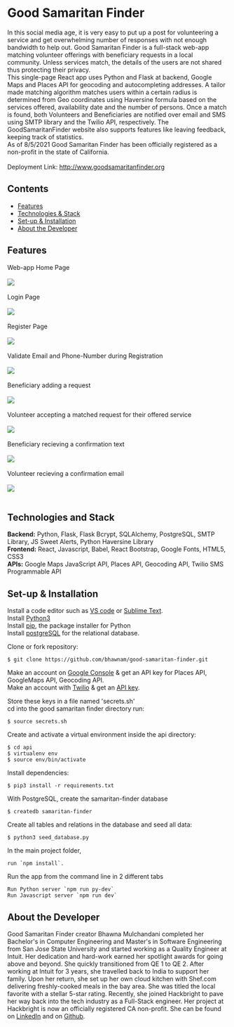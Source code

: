 # Good Samaritan Finder

In this social media age, it is very easy to put up a post for volunteering a service and get overwhelming number of responses with not enough bandwidth to help out. Good Samaritan Finder is a full-stack web-app matching volunteer offerings with beneficiary requests in a local community. Unless services match, the details of the users are not shared thus protecting their privacy.
<br> 
This single-page React app uses Python and Flask at backend, Google Maps and Places API for geocoding and autocompleting addresses. A tailor made matching algorithm  matches users within a certain radius is determined from Geo coordinates using Haversine formula based on the services offered, availability date and the number of persons. Once a match is found, both Volunteers and Beneficiaries are notified over email and SMS using SMTP library and the Twilio API, respectively. The GoodSamaritanFinder website also supports features like leaving feedback, keeping track of statistics. 
<br>
As of 8/5/2021 Good Samaritan Finder has been officially registered as a non-profit in the state of California. 
<br>
<br>
Deployment Link:  http://www.goodsamaritanfinder.org
<br> 

## Contents 
* [Features](#features)
* [Technologies & Stack](#techstack)
* [Set-up & Installation](#installation)
* [About the Developer](#aboutme)

## <a name="features"></a> Features

Web-app Home Page
<br>
<br>
![](src/images/gifs/home_page.gif)
<br>
<br>
Login Page
<br>
<br>
![](src/images/gifs/login_page.gif)
<br>
<br>
Register Page
<br>
<br>
![](src/images/gifs/register_page.gif)
<br>
<br>
Validate Email and Phone-Number during Registration
<br>
<br>
![](src/images/gifs/validate_phone.gif)
<br>
<br>
Beneficiary adding a request
<br>
<br>
![](src/images/gifs/add_request.gif)
<br>
<br>
Volunteer accepting a matched request for their offered service
<br>
<br>
![](src/images/gifs/matched_request.gif)
<br>
<br>
Beneficiary recieving a confirmation text
<br>
<br>
![](src/images/confirm_text.png)
<br>
<br>
Volunteer recieving a confirmation email
<br>
<br>
![](src/images/confirm_email.png)
<br>
<br>
## <a name="techstack"></a> Technologies and Stack
**Backend:**
Python, Flask, Flask Bcrypt, SQLAlchemy, PostgreSQL, SMTP Library, JS Sweet Alerts,
Python Haversine Library <br>
**Frontend:**
React, Javascript, Babel, React Bootstrap, Google Fonts, HTML5, CSS3 <br>
**APIs:**
Google Maps JavaScript API, Places API, Geocoding API, Twilio SMS Programmable API


## <a name="installation"></a> Set-up & Installation

Install a code editor such as [VS code](https://code.visualstudio.com/download) or [Sublime Text](https://www.sublimetext.com/).<br>
Install [Python3](https://www.python.org/downloads/mac-osx/)<br>
Install [pip](https://pip.pypa.io/en/stable/installing/), the package installer for Python <br>
Install [postgreSQL](https://www.postgresql.org/) for the relational database.<br>


Clone or fork repository:
```
$ git clone https://github.com/bhawnam/good-samaritan-finder.git
```
Make an account on [Google Console](https://console.cloud.google.com/) & get an API key for Places API, GoogleMaps API, Geocoding API.<br>
Make an account with [Twilio](https://www.twilio.com/docs) & get an [API key](https://www.twilio.com/docs/usage/api).<br>

Store these keys in a file named 'secrets.sh' <br> 
cd into the good samaritan finder directory run:
```
$ source secrets.sh
```
Create and activate a virtual environment inside the api directory:
```
$ cd api
$ virtualenv env
$ source env/bin/activate
```
Install dependencies:
```
$ pip3 install -r requirements.txt
```
With PostgreSQL, create the samaritan-finder database
```
$ createdb samaritan-finder
```
Create all tables and relations in the database and seed all data:
```
$ python3 seed_database.py
```

In the main project folder, 
```
run `npm install`.
```

Run the app from the command line in 2 different tabs
```
Run Python server `npm run py-dev`
Run Javascript server `npm run dev`
```

## <a name="aboutme"></a> About the Developer

Good Samaritan Finder creator Bhawna Mulchandani completed her Bachelor's in Computer Engineering and Master's in Software Engineering from San Jose State University and started working as a Quality Engineer at Intuit.  Her dedication and hard-work earned her spotlight awards for going above and beyond. She quickly transitioned from QE 1 to QE 2.  After working at Intuit for 3 years, she travelled back to India to support her family. Upon her return, she set up her own cloud kitchen with Shef.com delivering freshly-cooked meals in the bay area. She was titled the local favorite with a stellar 5-star rating. Recently, she joined Hackbright to pave her way back into the tech industry as a Full-Stack engineer. Her project at Hackbright is now an officially registered CA non-profit.
She can be found on [LinkedIn](https://www.linkedin.com/in/bhawnamulchandani/) and on [Github](https://github.com/bhawnam).